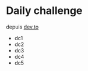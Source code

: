 # Daily challenge 

depuis [dev.to](https://dev.to/thepracticaldev/daily-challenge-1-string-peeler-4nep?signin=true)

* dc1
* dc2
* dc3
* dc4
* dc5